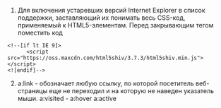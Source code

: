 
1. Для включения устаревших версий Internet Explorer в список поддержки, заставляющий их понимать весь CSS-код,
применяемый к HTML5-элементам. Перед закрывающим тегом </head> поместить код 
```
<!--[if lt IE 9]>
      <script src="https://oss.maxcdn.com/html5shiv/3.7.3/html5shiv.min.js"></script>
<![endif]-->
```

2. <span>a:link<span> - обозначает любую ссылку, по которой посетитель веб-страницы еще не переходил и на которую не наведен указатель мыши.
   a:visited - 
   a:hover
   a:active
